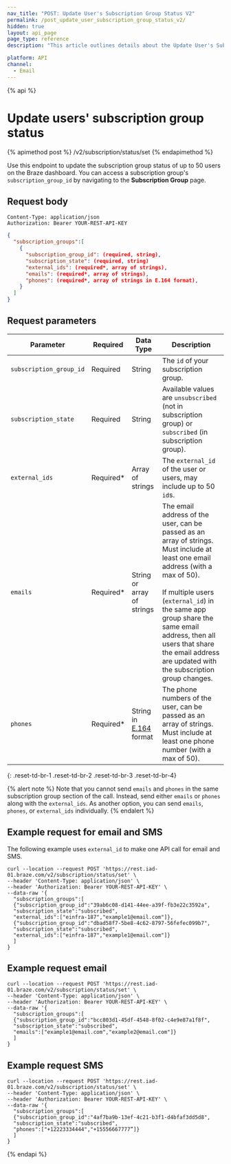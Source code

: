 ```yaml
---
nav_title: "POST: Update User's Subscription Group Status V2"
permalink: /post_update_user_subscription_group_status_v2/
hidden: true
layout: api_page
page_type: reference
description: "This article outlines details about the Update User's Subscription Group Status Braze V2 endpoint."

platform: API
channel:
  - Email
---
```


{% api %}
# Update users' subscription group status
{% apimethod post %}
/v2/subscription/status/set
{% endapimethod %}

Use this endpoint to update the subscription group status of up to 50 users on the Braze dashboard. You can access a subscription group's `subscription_group_id` by navigating to the **Subscription Group** page.

## Request body

```
Content-Type: application/json
Authorization: Bearer YOUR-REST-API-KEY
```

```json
{
  "subscription_groups":[
    {
      "subscription_group_id": (required, string),
      "subscription_state": (required, string)
      "external_ids": (required*, array of strings),
      "emails": (required*, array of strings),
      "phones": (required*, array of strings in E.164 format),
    }
  ]
}
```

## Request parameters

| Parameter | Required | Data Type | Description |
|---|---|---|---|
| `subscription_group_id` | Required | String | The `id` of your subscription group. |
| `subscription_state` | Required | String | Available values are `unsubscribed` (not in subscription group) or `subscribed` (in subscription group). |
| `external_ids` | Required* | Array of strings | The `external_id` of the user or users,  may include up to 50 `id`s. |
| `emails` | Required* | String or array of strings | The email address of the user, can be passed as an array of strings. Must include at least one email address (with a max of 50). <br><br>If multiple users (`external_id`) in the same app group share the same email address, then all users that share the email address are updated with the subscription group changes. |
| `phones` | Required* | String in [E.164](https://en.wikipedia.org/wiki/E.164) format | The phone numbers of the user, can be passed as an array of strings. Must include at least one phone number (with a max of 50). |
{: .reset-td-br-1 .reset-td-br-2 .reset-td-br-3 .reset-td-br-4}

{% alert note %}
Note that you cannot send `emails` and `phones` in the same subscription group section of the call. Instead, send either `emails` or `phones` along with the `external_ids`. As another option, you can send `emails`, `phones`, or `external_ids` individually.
{% endalert %}

## Example request for email and SMS

The following example uses `external_id` to make one API call for email and SMS.

```
curl --location --request POST 'https://rest.iad-01.braze.com/v2/subscription/status/set' \
--header 'Content-Type: application/json' \
--header 'Authorization: Bearer YOUR-REST-API-KEY' \
--data-raw '{
  "subscription_groups":[
  {"subscription_group_id":"39ab6c08-d141-44ee-a39f-fb3e22c3592a",
  "subscription_state":"subscribed",
  "external_ids":["einfra-187","example1@email.com"]},
  {"subscription_group_id":"dbad58f7-5be8-4c62-8797-56fefec099b7",
  "subscription_state":"subscribed",
  "external_ids":["einfra-187","example1@email.com"]}
  ]
}
```

## Example request email

```
curl --location --request POST 'https://rest.iad-01.braze.com/v2/subscription/status/set' \
--header 'Content-Type: application/json' \
--header 'Authorization: Bearer YOUR-REST-API-KEY' \
--data-raw '{
  "subscription_groups":[
  {"subscription_group_id":"bcc803d1-45df-4548-8f02-c4e9e87a1f8f",
  "subscription_state":"subscribed",
  "emails":["example1@email.com","example2@email.com"]}
  ]
}
```

## Example request SMS

```
curl --location --request POST 'https://rest.iad-01.braze.com/v2/subscription/status/set' \
--header 'Content-Type: application/json' \
--header 'Authorization: Bearer YOUR-REST-API-KEY' \
--data-raw '{
  "subscription_groups":[
  {"subscription_group_id":"4af7ba9b-13ef-4c21-b3f1-d4bfaf3dd5d8",
  "subscription_state":"subscribed",
  "phones":["+12223334444","+15556667777”]}
  ]
}
```

{% endapi %}